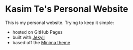 # Kasim Te's Personal Website

This is my personal website. Trying to keep it simple:

* hosted on GitHub Pages
* built with [Jekyll](https://jekyllrb.com/)
* based off the [Minima theme](https://github.com/jekyll/minima) 
